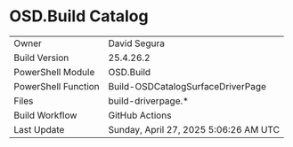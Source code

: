 ﻿# OSD.Build Catalog

| | |
|-|-|
| Owner | David Segura |
| Build Version | 25.4.26.2 |
| PowerShell Module | OSD.Build |
| PowerShell Function | Build-OSDCatalogSurfaceDriverPage |
| Files | build-driverpage.* |
| Build Workflow | GitHub Actions |
| Last Update | Sunday, April 27, 2025 5:06:26 AM UTC |
